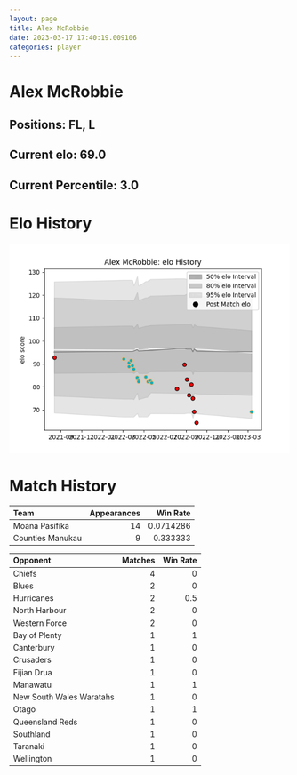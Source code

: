 ```yaml
---  
layout: page  
title: Alex McRobbie  
date: 2023-03-17 17:40:19.009106  
categories: player  
---
```

# Alex McRobbie

## Positions: FL, L

## Current elo: 69.0

## Current Percentile: 3.0

# Elo History


![elo history](history_AlexMcRobbie.png)
# Match History


| Team             |   Appearances |   Win Rate |
|:-----------------|--------------:|-----------:|
| Moana Pasifika   |            14 |  0.0714286 |
| Counties Manukau |             9 |  0.333333  |

| Opponent                 |   Matches |   Win Rate |
|:-------------------------|----------:|-----------:|
| Chiefs                   |         4 |        0   |
| Blues                    |         2 |        0   |
| Hurricanes               |         2 |        0.5 |
| North Harbour            |         2 |        0   |
| Western Force            |         2 |        0   |
| Bay of Plenty            |         1 |        1   |
| Canterbury               |         1 |        0   |
| Crusaders                |         1 |        0   |
| Fijian Drua              |         1 |        0   |
| Manawatu                 |         1 |        1   |
| New South Wales Waratahs |         1 |        0   |
| Otago                    |         1 |        1   |
| Queensland Reds          |         1 |        0   |
| Southland                |         1 |        0   |
| Taranaki                 |         1 |        0   |
| Wellington               |         1 |        0   |